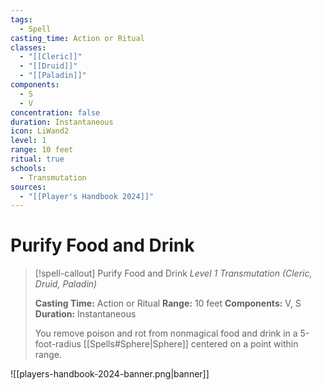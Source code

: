 ```yaml
---
tags:
  - Spell
casting_time: Action or Ritual
classes:
  - "[[Cleric]]"
  - "[[Druid]]"
  - "[[Paladin]]"
components:
  - S
  - V
concentration: false
duration: Instantaneous
icon: LiWand2
level: 1
range: 10 feet
ritual: true
schools:
  - Transmutation
sources:
  - "[[Player's Handbook 2024]]"
---
```


# Purify Food and Drink

>[!spell-callout] Purify Food and Drink
>_Level 1 Transmutation (Cleric, Druid, Paladin)_
>
>**Casting Time:** Action or Ritual
>**Range:** 10 feet
>**Components:** V, S
>**Duration:** Instantaneous
>
>You remove poison and rot from nonmagical food and drink in a 5-foot-radius [[Spells#Sphere\|Sphere]] centered on a point within range.


![[players-handbook-2024-banner.png|banner]]
